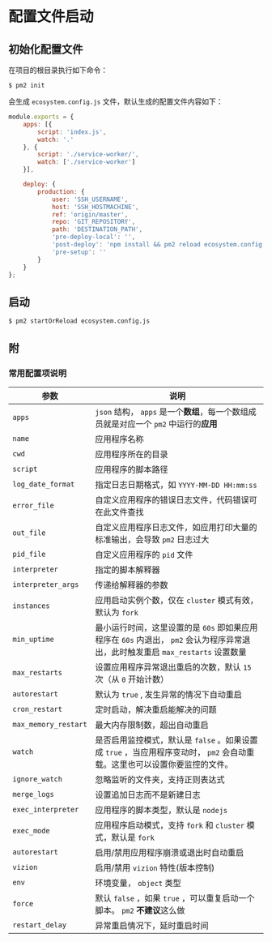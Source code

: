 # 配置文件启动

## 初始化配置文件

在项目的根目录执行如下命令：

```shell
$ pm2 init
```

会生成 `ecosystem.config.js` 文件，默认生成的配置文件内容如下：

```js
module.exports = {
    apps: [{
        script: 'index.js',
        watch: '.'
    }, {
        script: './service-worker/',
        watch: ['./service-worker']
    }],

    deploy: {
        production: {
            user: 'SSH_USERNAME',
            host: 'SSH_HOSTMACHINE',
            ref: 'origin/master',
            repo: 'GIT_REPOSITORY',
            path: 'DESTINATION_PATH',
            'pre-deploy-local': '',
            'post-deploy': 'npm install && pm2 reload ecosystem.config.js --env production',
            'pre-setup': ''
        }
    }
};
```

## 启动

```shell
$ pm2 startOrReload ecosystem.config.js
```

## 附

### 常用配置项说明

|参数|说明|
|-----|-----|
| `apps` | `json` 结构， `apps` 是一个**数组**，每一个数组成员就是对应一个 `pm2` 中运行的**应用**|
| `name` |应用程序名称|
| `cwd` |应用程序所在的目录|
| `script` |应用程序的脚本路径|
| `log_date_format` | 指定日志日期格式，如 `YYYY-MM-DD HH:mm:ss` |
| `error_file` |自定义应用程序的错误日志文件，代码错误可在此文件查找|
| `out_file` |自定义应用程序日志文件，如应用打印大量的标准输出，会导致 `pm2` 日志过大|
| `pid_file` |自定义应用程序的 `pid` 文件|
| `interpreter` |指定的脚本解释器|
| `interpreter_args` |传递给解释器的参数|
| `instances` | 应用启动实例个数，仅在 `cluster` 模式有效，默认为 `fork` |
| `min_uptime` |最小运行时间，这里设置的是 `60s` 即如果应用程序在 `60s` 内退出， `pm2` 会认为程序异常退出，此时触发重启 `max_restarts` 设置数量|
| `max_restarts` |设置应用程序异常退出重启的次数，默认 `15` 次（从 `0` 开始计数）|
| `autorestart` |默认为 `true` , 发生异常的情况下自动重启|
| `cron_restart` |定时启动，解决重启能解决的问题|
| `max_memory_restart` |最大内存限制数，超出自动重启|
| `watch` |是否启用监控模式，默认是 `false` 。如果设置成 `true` ，当应用程序变动时， `pm2` 会自动重载。这里也可以设置你要监控的文件。|
| `ignore_watch` |忽略监听的文件夹，支持正则表达式|
| `merge_logs` | 设置追加日志而不是新建日志|
| `exec_interpreter` |应用程序的脚本类型，默认是 `nodejs` |
| `exec_mode` |应用程序启动模式，支持 `fork` 和 `cluster` 模式，默认是 `fork` |
| `autorestart` |启用/禁用应用程序崩溃或退出时自动重启|
| `vizion` |启用/禁用 `vizion` 特性(版本控制)|
| `env` |环境变量， `object` 类型|
| `force` |默认 `false` ，如果 `true` ，可以重复启动一个脚本。 `pm2` **不建议**这么做|
| `restart_delay` |异常重启情况下，延时重启时间|

